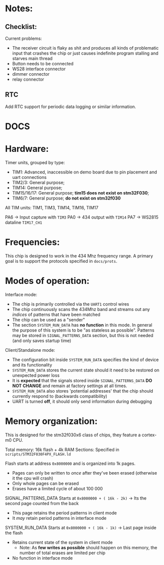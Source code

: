 # Notes:


## Checklist:

Current problems:
- The receiver circuit is flaky as shit and produces all kinds of problematic input that crashes the chip or just causes indefinite program stalling and starves main thread
- Button needs to be connected
- WS28 interface connector
- dimmer connector
- relay connector




## RTC

Add RTC support for periodic data logging or similar information.




# DOCS

# Hardware:

Timer units, grouped by type: 
- TIM1: Advanced, inaccessible on demo board due to pin placement and uart connections
- TIM2/3: General purpose; 
- TIM14: General purpose; 
- TIM15/16/17: General purpose; **tim15 does not exist on stm32F030**; 
- TIM6/7: General purpose; **do not exist on stm32f030**

All TIM units: TIM1, TIM3, TIM14, TIM16, TIM17

PA6 -> Input capture with `TIM3`
PA0 -> 434 output with `TIM14`
PA7 -> WS2815 dataline `TIM17_CH1`




# Frequencies:
This chip is designed to work in the 434 Mhz frequency range. A primary goal is to support the protocols specified in `docs/prots`.

# Modes of operation:

Interface mode: 
- The chip is primarily controlled via the `UART1` control wires
- The chip continuously scans the 434Mhz band and streams out any _indices_ of patterns that have been matched
- The chip can be used as a "sender"
- The section `SYSTEM_RUN_DATA` has **no function** in this mode. In general the purpose of this system is to be "as stateless as possible". Patterns may be stored in `SIGNAL_PATTERNS_DATA` section, but this is not needed (and only saves startup time)

Client/Standalone mode:
- The configuration bit inside `SYSTEM_RUN_DATA` specifies the kind of device and its functionality 
- `SYSTEM_RUN_DATA` stores the current state should it need to be restored on unexpected power loss
- It is **expected** that the signals stored inside `SIGNAL_PATTERNS_DATA` **DO NOT CHANGE** and remain at factory settings at all times. 
- `SYSTEM_RUN_DATA` also stores 'potential addresses' that the chip should currently respond to (backwards compatibility)
- UART is turned **off**, it should only send information during debugging


# Memory organization:
This is designed for the stm32f030x6 class of chips, they feature a cortex-m0 CPU.

Total memory: 16k flash + 4k RAM
Sections: Specified in `scripts/STM32F030F4PX_FLASH.ld`

Flash starts at address `0x8000000` and is organized into 1k pages.
- Pages can only be written to _once_ after they've been erased (otherwise it the cpu will crash)
- Only whole pages can be erased
- Erases have a limited cycle of about 100 000

SIGNAL_PATTERNS_DATA Starts at `0x8000000 + ( 16k - 2k)` -> Its the second page counted from the back
- This page retains the period patterns in client mode
- It _may_ retain period patterns in interface mode


SYSTEM_RUN_DATA Starts at `0x8000000 + ( 16k - 1k)` -> Last page inside the flash
- Retains current state of the system in client mode
  - Note: As **few writes as possible** should happen on this memory, the number of total erases are limited per chip
- No function in interface mode



